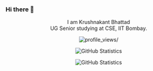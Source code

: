 ### Hi there 👋

<p align="center"> I am Krushnakant Bhattad 
    <br> UG Senior studying at CSE, IIT Bombay. 
</p>

<p align="center">
  <img src="https://komarev.com/ghpvc/?username=krushnakant-iitb" alt=profile_views/>
</p>

<p align="center">
  <img alt="GitHub Statistics" src="https://github-readme-stats.vercel.app/api?username=krushnakant-iitb&count_private=true&show_icons=true&theme=dark">
</p>

<p align="center">
  <img alt="GitHub Statistics" src="https://github-readme-stats.vercel.app/api/top-langs/?username=krushnakant-iitb&layout=compact">
</p>


<!--
**krushnakant-iitb/krushnakant-iitb** is a ✨ _special_ ✨ repository because its `README.md` (this file) appears on your GitHub profile.

Here are some ideas to get you started:

- 🔭 I’m currently working on ...
- 🌱 I’m currently learning ...
- 👯 I’m looking to collaborate on ...
- 🤔 I’m looking for help with ...
- 💬 Ask me about ...
- 📫 How to reach me: ...
- 😄 Pronouns: ...
- ⚡ Fun fact: ...
-->
